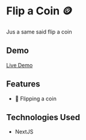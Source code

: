 # Flip a Coin 🪙

Jus a same said flip a coin 

## Demo

[Live Demo]() <!-- Add your GitHub Pages or deployment link when available -->

## Features

- 🎯 Flipping a coin

## Technologies Used

- NextJS
